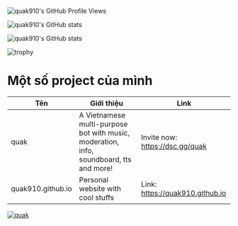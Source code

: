 ![quak910's GitHub Profile Views](https://komarev.com/ghpvc/?username=quak910&color=ff69b4)

![quak910's GitHub stats](https://github-readme-stats.vercel.app/api/top-langs/?username=quak910&theme=tokyonight&layout=compact)

![quak910's GitHub stats](https://github-readme-stats.vercel.app/api?username=quak910&theme=tokyonight&count_private=true)

![trophy](https://github-profile-trophy.vercel.app/?username=ryo-ma&theme=onedark)

 

# Một số project của mình
| Tên | Giới thiệu | Link |
|------|------|-----------|
| quak | A Vietnamese multi-purpose bot with music, moderation, info, soundboard, tts and more! | Invite now: https://dsc.gg/quak |
| quak910.github.io | Personal website with cool stuffs | Link: https://quak910.github.io |

<a href="https://discord.com/api/oauth2/authorize?client_id=814034700997361664&permissions=8&scope=bot">
    <img src="https://cdn.discordapp.com/attachments/806542839902765068/832560735698944020/quakbg.png" alt="quak" />
</a>
